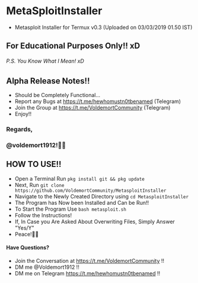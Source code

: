 # MetaSploitInstaller
- Metasploit Installer for Termux v0.3 (Uploaded on 03/03/2019 01.50 IST)
## For Educational Purposes Only!! xD
###### P.S. You Know What I Mean! xD
## Alpha Release Notes!!
* Should be Completely Functional...
* Report any Bugs at https://t.me/hewhomustn0tbenamed (Telegram)
* Join the Group at https://t.me/VoldemortCommunity (Telegram)
* Enjoy!!

### Regards,
### @voldemort1912!🖖🏻

## HOW TO USE!!
* Open a Terminal Run `pkg install git && pkg update`
* Next, Run `git clone https://github.com/VoldemortCommunity/MetasploitInstaller`
* Navigate to the Newly Created Directory using `cd MetasploitInstaller`
* The Program has Now been Installed and Can be Run!!
* To Start the Program Use `bash metasploit.sh`
* Follow the Instructions!
* If, In Case you Are Asked About Overwriting Files, Simply Answer "Yes/Y"
* Peace!🖖🏻
#### Have Questions?
* Join the Conversation at https://t.me/VoldemortCommunity !!
* DM me @Voldemort1912 !!
* DM me on Telegram https://t.me/hewhomustn0tbenamed !!

